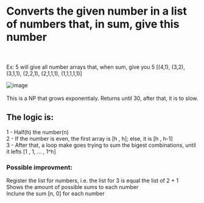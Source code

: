 # Converts the given number in a list of numbers that, in sum, give this number<br><br>

Ex: 5 will give all number arrays that, when sum, give you 5 [(4,1), (3,2), (3,1,1), (2,2,1), (2,1,1,1), (1,1,1,1,1)]

![image](https://user-images.githubusercontent.com/56644658/137372583-f61607ea-2095-44ba-99bd-152b15493138.png)
<br><br>
This is a NP that grows exponentialy. Returns until 30, after that, it is to slow.


## The logic is:
1 - Half(h) the number(n) <br>
2 - If the number is even, the first array is [h , h]; else, it is [h , h-1]<br>
3 - After that, a loop make goes trying to sum the bigest combinations, until it lefts [1 , 1, ... , 1^h]<br>


### Possible improvment:
Register the list<array> for numbers, i.e. the list for 3 is equal the list of 2 + 1<br>
Shows the amount of possible sums to each number<br>
Inclune the sum [n, 0] for each number
